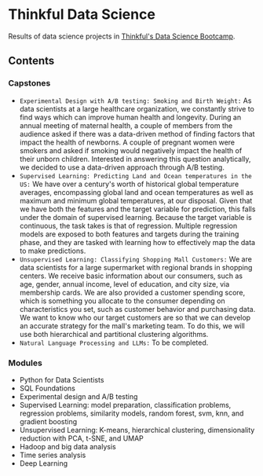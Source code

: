 # Thinkful Data Science

Results of data science projects in [Thinkful's Data Science Bootcamp](https://www.thinkful.com/bootcamp/data-science/).

## Contents 

### Capstones
- `Experimental Design with A/B testing: Smoking and Birth Weight:` As data scientists at a large healthcare organization, we constantly strive to find ways which can improve human health and longevity. During an annual meeting of maternal health, a couple of members from the audience asked if there was a data-driven method of finding factors that impact the health of newborns. A couple of pregnant women were smokers and asked if smoking would negatively impact the health of their unborn children. Interested in answering this question analytically, we decided to use a data-driven approach through A/B testing.
- `Supervised Learning: Predicting Land and Ocean temperatures in the US:` We have over a century's worth of historical global temperature averages, encompassing global land and ocean temperatures as well as maximum and minimum global temperatures, at our disposal. Given that we have both the features and the target variable for prediction, this falls under the domain of supervised learning. Because the target variable is continuous, the task takes is that of regression. Multiple regression models are exposed to both features and targets during the training phase, and they are tasked with learning how to effectively map the data to make predictions.
- `Unsupervised Learning: Classifying Shopping Mall Customers:` We are data scientists for a large supermarket with regional brands in shopping centers. We receive basic information about our consumers, such as age, gender, annual income, level of education, and city size, via membership cards. We are also provided a customer spending score, which is something you allocate to the consumer depending on characteristics you set, such as customer behavior and purchasing data. We want to know who our target customers are so that we can develop an accurate strategy for the mall's marketing team. To do this, we will use both hierarchical and partitional clustering algorithms.
- `Natural Language Processing and LLMs:` To be completed.

### Modules
  - Python for Data Scientists
  - SQL Foundations
  - Experimental design and A/B testing
  - Supervised Learning: model preparation, classification problems, regression problems, similarity models, random forest, svm, knn, and gradient boosting
  - Unsupervised Learning: K-means, hierarchical clustering, dimensionality reduction with PCA, t-SNE, and UMAP
  - Hadoop and big data analysis
  - Time series analysis
  - Deep Learning

    
      



